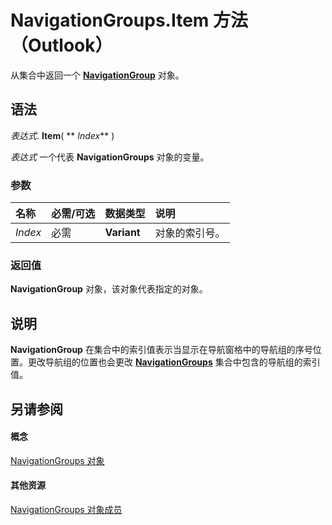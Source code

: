 
# NavigationGroups.Item 方法 （Outlook）

从集合中返回一个  **[NavigationGroup](a96eb2b1-af1f-71b2-6a0b-dcb5078beb1f.md)** 对象。


## 语法

 _表达式_. **Item**( ** _Index_** )

 _表达式_ 一个代表 **NavigationGroups** 对象的变量。


### 参数



|**名称**|**必需/可选**|**数据类型**|**说明**|
|:-----|:-----|:-----|:-----|
| _Index_|必需|**Variant**|对象的索引号。|

### 返回值

 **NavigationGroup** 对象，该对象代表指定的对象。


## 说明

 **NavigationGroup** 在集合中的索引值表示当显示在导航窗格中的导航组的序号位置。更改导航组的位置也会更改 **[NavigationGroups](07206203-36a9-7467-3a89-24fa2a7c2b1f.md)** 集合中包含的导航组的索引值。


## 另请参阅


#### 概念


[NavigationGroups 对象](07206203-36a9-7467-3a89-24fa2a7c2b1f.md)
#### 其他资源


[NavigationGroups 对象成员](c87e7f44-7dc3-ac9d-c0b8-a5c0b60688d3.md)